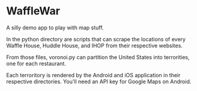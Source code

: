 # WaffleWar
A silly demo app to play with map stuff.

In the python directory are scripts that can scrape the locations of every Waffle House, Huddle House, and IHOP from their respective websites.

From those files, voronoi.py can partition the United States into terrorities, one for each restaurant.

Each terroritory is rendered by the Android and iOS application in their respective directories. You'll need an API key for Google Maps on Android.
